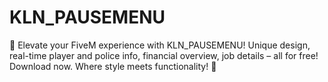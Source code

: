 # KLN_PAUSEMENU
🚀 Elevate your FiveM experience with KLN_PAUSEMENU! Unique design, real-time player and police info, financial overview, job details – all for free! Download now. Where style meets functionality! 🌟
